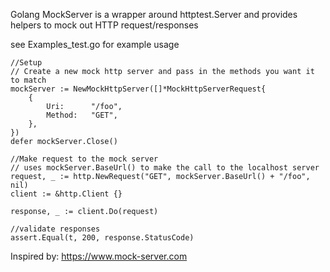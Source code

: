 Golang MockServer is a wrapper around httptest.Server and provides helpers to mock out HTTP request/responses

see Examples_test.go for example usage



```
//Setup
// Create a new mock http server and pass in the methods you want it to match
mockServer := NewMockHttpServer([]*MockHttpServerRequest{
    {
        Uri:      "/foo",
        Method:   "GET",
    },
})
defer mockServer.Close()

//Make request to the mock server
// uses mockServer.BaseUrl() to make the call to the localhost server
request, _ := http.NewRequest("GET", mockServer.BaseUrl() + "/foo", nil)
client := &http.Client {}

response, _ := client.Do(request)

//validate responses
assert.Equal(t, 200, response.StatusCode)
```

Inspired by: https://www.mock-server.com